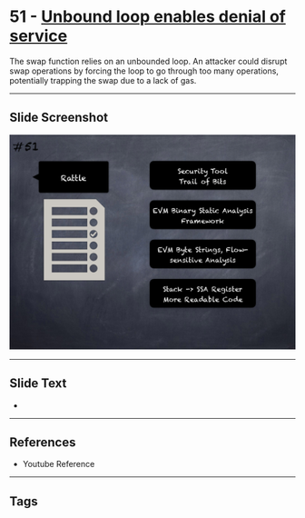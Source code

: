 
# 51 - [Unbound loop enables denial of service](./Unbound%20loop%20enables%20denial%20of%20service.md)

 The swap function relies on an unbounded loop. An attacker could disrupt swap operations by forcing the loop to go through too many operations, potentially trapping the swap due to a lack of gas.


___
## Slide Screenshot
![051.png](../../images/6.Audit%20Techniques%20and%20Tools%20101/051.png)
___
## Slide Text
- 
___
## References
- Youtube Reference
___
## Tags
